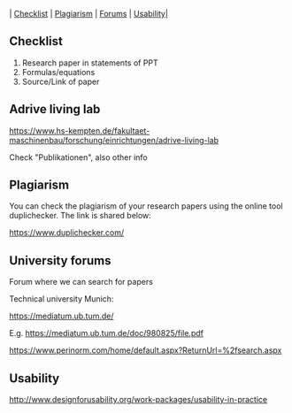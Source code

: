 | [Checklist](#checklist) | [Plagiarism](#plagiarism) | [Forums](#university-forums) | [Usability](#usability)|

## Checklist

1. Research paper in statements of PPT
2. Formulas/equations
3. Source/Link of paper

## Adrive living lab

https://www.hs-kempten.de/fakultaet-maschinenbau/forschung/einrichtungen/adrive-living-lab

Check "Publikationen", also other info

## Plagiarism

You can check the plagiarism of your research papers using the online tool duplichecker​. The link is shared below:

https://www.duplichecker.com/

## University forums
Forum where we can search for papers

Technical university Munich:

https://mediatum.ub.tum.de/

E.g. https://mediatum.ub.tum.de/doc/980825/file.pdf

https://www.perinorm.com/home/default.aspx?ReturnUrl=%2fsearch.aspx


## Usability

http://www.designforusability.org/work-packages/usability-in-practice
